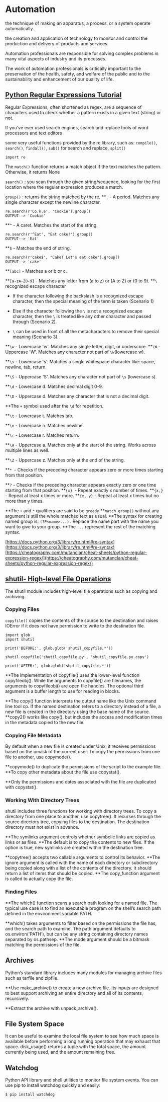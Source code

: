 # Automation

the technique of making an apparatus, a process, or a system operate automatically.

the creation and application of technology to monitor and control the production and delivery of products and services.


Automation professionals are responsible for solving complex problems in many vital aspects of industry and its processes. 

The work of automation professionals is critically important to the preservation of the health, safety, and welfare of the public and to the sustainability and enhancement of our quality of life.

## [Python Regular Expressions Tutorial](https://www.datacamp.com/community/tutorials/python-regular-expression-tutorial)

Regular Expressions, often shortened as regex, are a sequence of characters used to check whether a pattern exists in a given text (string) or not. 

If you've ever used search engines, search and replace tools of word processors and text editors 

some very useful functions provided by the re library, such as: `compile()`, `search()`, `findall()`, `sub()` for search and replace, `split()`
```
import re
```
The `match()` function returns a match object if the text matches the pattern. Otherwise, it returns None

`search()` : you scan through the given string/sequence, looking for the first location where the regular expression produces a match.

`group()` : returns the string matched by the re.
**`.` - A period. Matches any single character except the newline character.
```
re.search(r'Co.k.e', 'Cookie').group()
OUTPUT--> 'Cookie'
```

**`^` - A caret. Matches the start of the string.

```
re.search(r'^Eat', "Eat cake!").group()
OUTPUT--> 'Eat'
```

**`$` - Matches the end of string.
```
re.search(r'cake$', "Cake! Let's eat cake").group()
OUTPUT--> 'cake'

```
**`[abc]` - Matches a or b or c.

**`[a-zA-Z0-9]` - Matches any letter from (a to z) or (A to Z) or (0 to 9).
**`\` recognized escape character
+ If the character following the backslash is a recognized escape character, then the special meaning of the term is taken (Scenario 1)

+ Else if the character following the `\` is not a recognized escape character, then the `\` is treated like any other character and passed through (Scenario 2).

+ `\` can be used in front of all the metacharacters to remove their special meaning (Scenario 3).

**`\w` - Lowercase 'w'. Matches any single letter, digit, or underscore.
**`\W` - Uppercase 'W'. Matches any character not part of `\w`(lowercase w).

**`\s` - Lowercase 's'. Matches a single whitespace character like: space, newline, tab, return.

**`\S` - Uppercase 'S'. Matches any character not part of `\s` (lowercase s).

**`\d` - Lowercase d. Matches decimal digit 0-9.

**`\D` - Uppercase d. Matches any character that is not a decimal digit.

**The `+` symbol used after the `\d` for repetition.

**`\t` - Lowercase t. Matches tab.

**`\n` - Lowercase n. Matches newline.

**`\r` - Lowercase r. Matches return.

**`\A` - Uppercase a. Matches only at the start of the string. Works across multiple lines as well.

**`\Z` - Uppercase z. Matches only at the end of the string.

**`* `- Checks if the preceding character appears zero or more times starting from that position.

**`?` - Checks if the preceding character appears exactly zero or one time starting from that position.
**`{x} `- Repeat exactly x number of times.
**`{x,}` - Repeat at least x times or more.
**`{x, y}` - Repeat at least x times but no more than y times.

**The `+` and `*` qualifiers are said to be `greedy`
**`match.group()` without any argument is still the whole matched text as usual.
**The syntax for creating named group is: `(?P<name>...).` Replace the name part with the name you want to give to your group.
**The `...` represent the rest of the matching syntax.

[https://docs.python.org/3/library/re.html#re-syntax](https://docs.python.org/3/library/re.html#re-syntax)
[https://cheatography.com/mutanclan/cheat-sheets/python-regular-expression-regex/](https://cheatography.com/mutanclan/cheat-sheets/python-regular-expression-regex/)




## [shutil- High-level File Operations](https://pymotw.com/3/shutil/)

The shutil module includes high-level file operations such as copying and archiving.
### Copying Files
`copyfile()` copies the contents of the source to the destination and raises IOError if it does not have permission to write to the destination file.
```
import glob
import shutil

print('BEFORE:', glob.glob('shutil_copyfile.*'))

shutil.copyfile('shutil_copyfile.py', 'shutil_copyfile.py.copy')

print('AFTER:', glob.glob('shutil_copyfile.*'))
```

**The implementation of copyfile() uses the lower-level function copyfileobj(). While the arguments to copyfile() are filenames, the arguments to copyfileobj() are open file handles. The optional third argument is a buffer length to use for reading in blocks.

**The copy() function interprets the output name like the Unix command line tool cp. If the named destination refers to a directory instead of a file, a new file is created in the directory using the base name of the source.
**copy2() works like copy(), but includes the access and modification times in the metadata copied to the new file.

### Copying File Metadata

By default when a new file is created under Unix, it receives permissions based on the umask of the current user. To copy the permissions from one file to another, use copymode().

**copymode() to duplicate the permissions of the script to the example file.
**To copy other metadata about the file use copystat().

**Only the permissions and dates associated with the file are duplicated with copystat().

### Working With Directory Trees

shutil includes three functions for working with directory trees. To copy a directory from one place to another, use copytree(). 
It recurses through the source directory tree, copying files to the destination. The destination directory must not exist in advance.

**The symlinks argument controls whether symbolic links are copied as links or as files. 
**The default is to copy the contents to new files. If the option is true, new symlinks are created within the destination tree.

**copytree() accepts two callable arguments to control its behavior. 
**The ignore argument is called with the name of each directory or subdirectory being copied along with a list of the contents of the directory. It should return a list of items that should be copied. 
**The copy_function argument is called to actually copy the file.

### Finding Files

**The which() function scans a search path looking for a named file. 
The typical use case is to find an executable program on the shell’s search path defined in the environment variable PATH.

**which() takes arguments to filter based on the permissions the file has, and the search path to examine. The path argument defaults to os.environ('PATH'), but can be any string containing directory names separated by os.pathsep. 
**The mode argument should be a bitmask matching the permissions of the file.


## Archives

Python’s standard library includes many modules for managing archive files such as tarfile and zipfile. 

**Use make_archive() to create a new archive file. Its inputs are designed to best support archiving an entire directory and all of its contents, recursively. 

**Extract the archive with unpack_archive().

## File System Space
It can be useful to examine the local file system to see how much space is available before performing a long running operation that may exhaust that space.
disk_usage() returns a tuple with the total space, the amount currently being used, and the amount remaining free.




## Watchdog
Python API library and shell utilities to monitor file system events.
You can use pip to install watchdog quickly and easily:

`$ pip install watchdog`


